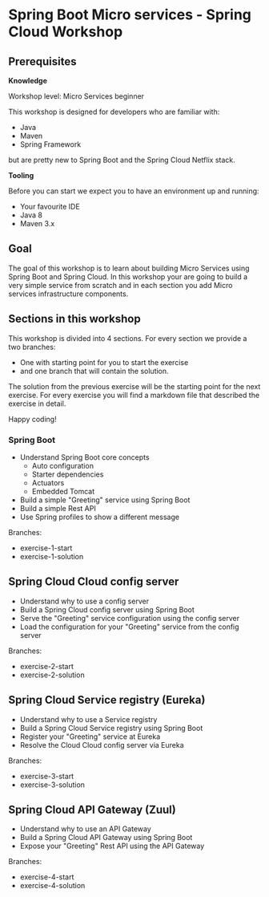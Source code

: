 # Spring Boot Micro services - Spring Cloud Workshop

## Prerequisites

**Knowledge**

Workshop level: Micro Services beginner

This workshop is designed for developers who are familiar with: 

  * Java 
  * Maven
  * Spring Framework
  
but are pretty new to Spring Boot and the Spring Cloud Netflix stack.   
  
**Tooling**

Before you can start we expect you to have an environment up and running:

  * Your favourite IDE
  * Java 8  
  * Maven 3.x

## Goal 

The goal of this workshop is to learn about building Micro Services using Spring Boot 
and Spring Cloud. In this workshop your are going to build a very simple service from scratch
and in each section you add Micro services infrastructure components.

## Sections in this workshop

This workshop is divided into 4 sections.
For every section we provide a two branches:

* One with starting point for you to start the exercise 
* and one branch that will contain the solution.

The solution from the previous exercise will be the starting point for the next exercise.
For every exercise you will find a markdown file that described the exercise in detail.

Happy coding!

### Spring Boot

* Understand Spring Boot core concepts
  * Auto configuration
  * Starter dependencies
  * Actuators
  * Embedded Tomcat
* Build a simple "Greeting" service using Spring Boot
* Build a simple Rest API 
* Use Spring profiles to show a different message

Branches:

* exercise-1-start
* exercise-1-solution

## Spring Cloud Cloud config server

* Understand why to use a config server
* Build a Spring Cloud config server using Spring Boot
* Serve the "Greeting" service configuration using the config server
* Load the configuration for your "Greeting" service from the config server  

Branches:

* exercise-2-start
* exercise-2-solution

## Spring Cloud Service registry (Eureka) 

* Understand why to use a Service registry
* Build a Spring Cloud Service registry using Spring Boot
* Register your "Greeting" service at Eureka
* Resolve the Cloud Cloud config server via Eureka

Branches:

* exercise-3-start
* exercise-3-solution

## Spring Cloud API Gateway (Zuul)

* Understand why to use an API Gateway
* Build a Spring Cloud API Gateway using Spring Boot
* Expose your "Greeting" Rest API using the API Gateway
  
Branches:

* exercise-4-start
* exercise-4-solution         

